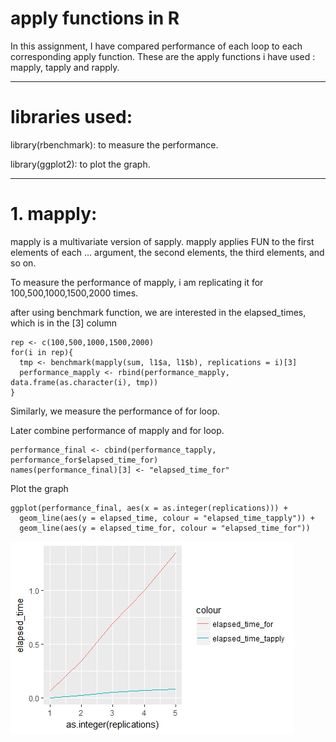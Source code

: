 # apply functions in R

In this assignment, I have compared performance of each loop to each corresponding apply function.
These are the apply functions i have used : mapply, tapply and rapply.


-----

# libraries used: 
library(rbenchmark): to measure the performance.

library(ggplot2): to plot the graph.


--------

# 1. mapply:
mapply is a multivariate version of sapply. mapply applies FUN to the first elements of each … argument, the second elements, the third elements, and so on. 

To measure the performance of mapply, i am replicating it for 100,500,1000,1500,2000 times.

after using benchmark function, we are interested in the elapsed_times, which is in the [3] column
```
rep <- c(100,500,1000,1500,2000)
for(i in rep){
  tmp <- benchmark(mapply(sum, l1$a, l1$b), replications = i)[3]
  performance_mapply <- rbind(performance_mapply, data.frame(as.character(i), tmp))
}
```
Similarly, we measure the performance of for loop.

Later combine performance of mapply and for loop.
```
performance_final <- cbind(performance_tapply, performance_for$elapsed_time_for)
names(performance_final)[3] <- "elapsed_time_for"
```
Plot the graph
```
ggplot(performance_final, aes(x = as.integer(replications))) + 
  geom_line(aes(y = elapsed_time, colour = "elapsed_time_tapply")) + 
  geom_line(aes(y = elapsed_time_for, colour = "elapsed_time_for"))
```
![](images/mapply_plot.jpeg)
